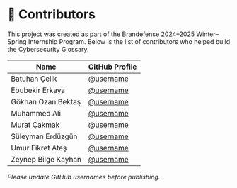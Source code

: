 # 👥 Contributors

This project was created as part of the Brandefense 2024–2025 Winter–Spring Internship Program.
Below is the list of contributors who helped build the Cybersecurity Glossary.

| Name                 | GitHub Profile |
|----------------------|----------------|
| Batuhan Çelik        | [@username](https://github.com/username) |
| Ebubekir Erkaya      | [@username](https://github.com/username) |
| Gökhan Ozan Bektaş   | [@username](https://github.com/username) |
| Muhammed Ali         | [@username](https://github.com/username) |
| Murat Çakmak         | [@username](https://github.com/username) |
| Süleyman Erdüzgün    | [@username](https://github.com/username) |
| Umur Fikret Ateş     | [@username](https://github.com/username) |
| Zeynep Bilge Kayhan  | [@username](https://github.com/username) |

_Please update GitHub usernames before publishing._
